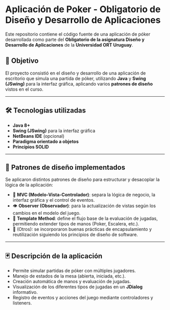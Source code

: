 # Aplicación de Poker - Obligatorio de Diseño y Desarrollo de Aplicaciones

Este repositorio contiene el código fuente de una aplicación de póker desarrollada como parte del **Obligatorio de la asignatura Diseño y Desarrollo de Aplicaciones** de la **Universidad ORT Uruguay**.

## 🎯 Objetivo

El proyecto consistió en el diseño y desarrollo de una aplicación de escritorio que simula una partida de póker, utilizando **Java** y **Swing (JSwing)** para la interfaz gráfica, aplicando varios **patrones de diseño** vistos en el curso.

---

## 🛠️ Tecnologías utilizadas

- **Java 8+**
- **Swing (JSwing)** para la interfaz gráfica
- **NetBeans IDE** (opcional)
- **Paradigma orientado a objetos**
- **Principios SOLID**

---

## 🧠 Patrones de diseño implementados

Se aplicaron distintos patrones de diseño para estructurar y desacoplar la lógica de la aplicación:

- 🧩 **MVC (Modelo-Vista-Controlador)**: separa la lógica de negocio, la interfaz gráfica y el control de eventos.
- 👁️ **Observer (Observador)**: para la actualización de vistas según los cambios en el modelo del juego.
- 🧱 **Template Method**: define el flujo base de la evaluación de jugadas, permitiendo extender tipos de manos (Poker, Escalera, etc.).
- 🧭 (Otros): se incorporaron buenas prácticas de encapsulamiento y reutilización siguiendo los principios de diseño de software.

---

## 🃏 Descripción de la aplicación

- Permite simular partidas de póker con múltiples jugadores.
- Manejo de estados de la mesa (abierta, iniciada, etc.).
- Creación automática de manos y evaluación de jugadas.
- Visualización de los diferentes tipos de jugadas en un **JDialog** informativo.
- Registro de eventos y acciones del juego mediante controladores y listeners.
